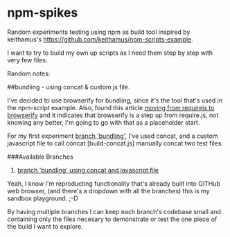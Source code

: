 # npm-spikes
Random experiments testing using npm as build tool inspired by  keithamus's https://github.com/keithamus/npm-scripts-example. 

I want to try to build my own up scripts as I need them step by step with very few files. 

Random notes:

##bundling - using concat & custom js file.

I've decided to use browserify for bundling, since it's the tool that's used in the npm-script example. Also, found this article 
[moving from requirejs to browserify](http://orizens.com/wp/topics/a-journey-from-require-js-to-browserify/) and it indicates that browserify is a step up from require.js, not knowing any better, I'm going to go with that as a placeholder start.

For my first experiment [branch 'bundling'](../../tree/concat), I've used concat, and a custom javascript file to call concat [build-concat.js] manually concat two test files. 

###Available Branches

1. [branch 'bundling' using concat and javascript file](../../tree/concat)

Yeah, I know I'm reproducting functionality that's already built into GITHub web browser, (and there's a dropdown with all the branches) this is my sandbox playground. ;-D

By having multiple branches I can keep each branch's codebase small and containing only the files necesary to demonstrate or test the one piece of the build I want to explore. 